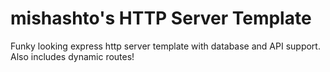 # mishashto's HTTP Server Template

Funky looking express http server template with database and API support. Also includes dynamic routes!
